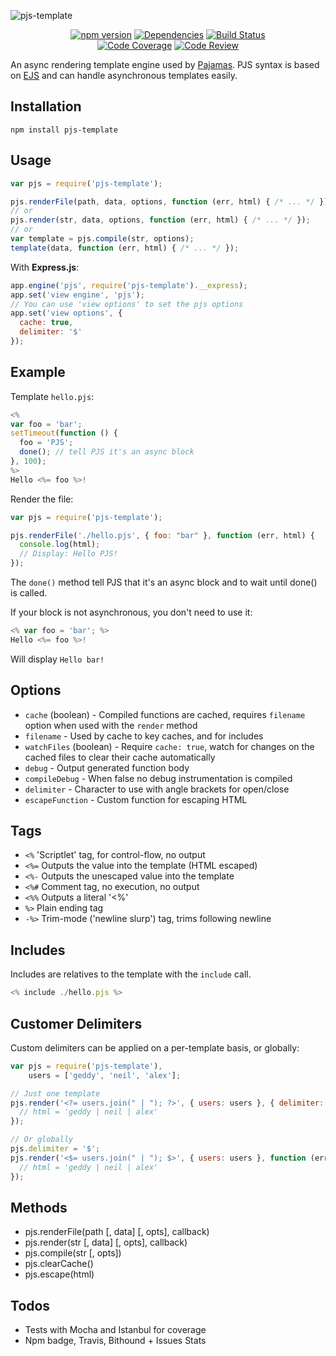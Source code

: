 ![pjs-template](https://cloud.githubusercontent.com/assets/904724/12922847/1045894c-cf4b-11e5-9679-d8baa6a89c6e.png)

<p align="center">
<a href="https://badge.fury.io/js/pjs-template"><img alt="npm version" src="https://badge.fury.io/js/pjs-template.svg"/></a> <a href="https://david-dm.org/Atinux/pjs-template"><img alt="Dependencies" src="https://david-dm.org/Atinux/pjs-template.svg"/></a> <a href="https://travis-ci.org/Atinux/pjs-template"><img alt="Build Status" src="https://travis-ci.org/Atinux/pjs-template.svg?branch=master"/></a>
<br>
<a href="https://codecov.io/github/Atinux/pjs-template?branch=master"><img alt="Code Coverage" src="https://codecov.io/github/Atinux/pjs-template/coverage.svg?branch=master"/></a> <a href="https://www.bithound.io/github/Atinux/pjs-template"><img alt="Code Review" src="https://www.bithound.io/github/Atinux/pjs-template/badges/code.svg"/></a>
</p>

An async rendering template engine used by [Pajamas](https://github.com/Atinux/pjs).
PJS syntax is based on [EJS](https://github.com/mde/ejs) and can handle asynchronous templates easily.

## Installation

`npm install pjs-template`

## Usage

```js
var pjs = require('pjs-template');

pjs.renderFile(path, data, options, function (err, html) { /* ... */ });
// or
pjs.render(str, data, options, function (err, html) { /* ... */ });
// or
var template = pjs.compile(str, options);
template(data, function (err, html) { /* ... */ });
```

With **Express.js**:
```js
app.engine('pjs', require('pjs-template').__express);
app.set('view engine', 'pjs');
// You can use 'view options' to set the pjs options
app.set('view options', {
  cache: true,
  delimiter: '$'
});
```

## Example

Template `hello.pjs`:
```js
<%
var foo = 'bar';
setTimeout(function () {
  foo = 'PJS';
  done(); // tell PJS it's an async block
}, 100);
%>
Hello <%= foo %>!
```

Render the file:
```js
var pjs = require('pjs-template');

pjs.renderFile('./hello.pjs', { foo: "bar" }, function (err, html) {
  console.log(html);
  // Display: Hello PJS!
});
```

The `done()` method tell PJS that it's an async block and to wait until done() is called.

If your block is not asynchronous, you don't need to use it:
```js
<% var foo = 'bar'; %>
Hello <%= foo %>!
```

Will display `Hello bar!`

## Options
- `cache` (boolean) - Compiled functions are cached, requires `filename` option when used with the `render` method
- `filename` - Used by cache to key caches, and for includes
- `watchFiles` (boolean) - Require `cache: true`, watch for changes on the cached files to clear their cache automatically
- `debug` - Output generated function body
- `compileDebug` - When false no debug instrumentation is compiled
- `delimiter` - Character to use with angle brackets for open/close
- `escapeFunction` - Custom function for escaping HTML

## Tags
- `<%` 'Scriptlet' tag, for control-flow, no output
- `<%=` Outputs the value into the template (HTML escaped)
- `<%-` Outputs the unescaped value into the template
- `<%#` Comment tag, no execution, no output
- `<%%` Outputs a literal '<%'
- `%>` Plain ending tag
- `-%>` Trim-mode ('newline slurp') tag, trims following newline

## Includes

Includes are relatives to the template with the `include` call.
```js
<% include ./hello.pjs %>
```

## Customer Delimiters

Custom delimiters can be applied on a per-template basis, or globally:

```js
var pjs = require('pjs-template'),
    users = ['geddy', 'neil', 'alex'];

// Just one template
pjs.render('<?= users.join(" | "); ?>', { users: users }, { delimiter: '?' }, function (err, html) {
  // html = 'geddy | neil | alex'
});

// Or globally
pjs.delimiter = '$';
pjs.render('<$= users.join(" | "); $>', { users: users }, function (err, html) {
  // html = 'geddy | neil | alex'
});
```

## Methods
- pjs.renderFile(path [, data] [, opts], callback)
- pjs.render(str [, data] [, opts], callback)
- pjs.compile(str [, opts])
- pjs.clearCache()
- pjs.escape(html)

## Todos
- Tests with Mocha and Istanbul for coverage
- Npm badge, Travis, Bithound + Issues Stats
